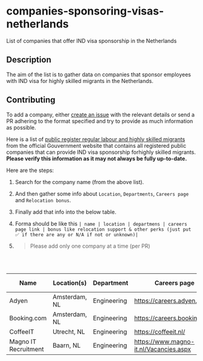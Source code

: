 # companies-sponsoring-visas-netherlands
List of companies that offer IND visa sponsorship in the Netherlands


## Description
The aim of the list is to gather data on companies that sponsor employees with IND visa for highly skilled migrants in the Netherlands.

## Contributing
To add a company, either [create an issue](https://github.com/oussamabouchikhi/companies-sponsoring-visas-netherlands/issues/new) with the relevant details or send a PR adhering to the format specified and try to provide as much information as possible.



Here is a list of [public register regular labour and highly skilled migrants](https://ind.nl/en/documents/08-2022/publicregisterregularlabourandhighlyskilledmigrants.pdf) from the official Gouvernment website that contains all registered public companies that can provide IND visa sponsorship forhighly skilled migrants.
**Please verify this information as it may not always be fully up-to-date.** <br />

Here are the steps:
1. Search for the company name (from the above list).
2. And then gather some info about `Location`, `Departments`, `Careers page` and `Relocation bonus`.
3. Finally add that info into the below table.

4. Forma should be like this `| name | location | departmens | careers page link | bonus like relocation support & other perks (just put ✅ if there are any or N/A if not or unknown)|`
5. > Please add only one company at a time (per PR)

<br /><br />

| Name  | Location(s)  | Department  |  Careers page |  Relocation bonus? |
|-------|--------------|-----------------|---------------|--------------------|
| Adyen | Amsterdam, NL | Engineering | https://careers.adyen.com | N/A |
| Booking.com | Amsterdam, NL | Engineering | https://careers.booking.com | N/A |
| CoffeeIT | Utrecht, NL | Engineering | https://coffeeit.nl/ | N/A |
| Magno IT Recruitment | Baarn, NL | Engineering | https://www.magno-it.nl/Vacancies.aspx | N/A |



